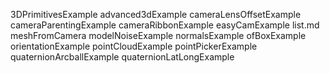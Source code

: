 3DPrimitivesExample
advanced3dExample
cameraLensOffsetExample
cameraParentingExample
cameraRibbonExample
easyCamExample
list.md
meshFromCamera
modelNoiseExample
normalsExample
ofBoxExample
orientationExample
pointCloudExample
pointPickerExample
quaternionArcballExample
quaternionLatLongExample

